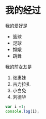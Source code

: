 # 我的经过

我的爱好是

* 篮球
* 足球
* 嫦娥
* 跳舞

我的前女友是

1. 张惠妹
2. 古力拉扎
3. 小白兔
4. 刘德华


```javascript
var i =1;
console.log(i);

```